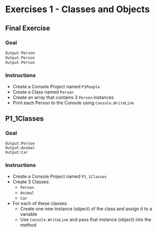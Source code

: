 # Exercises 1 - Classes and Objects

## Final Exercise

### Goal
```csharp
Output:Person
Output:Person
Output:Person
```

### Instructions
- Create a Console Project named `P1People`
- Create a Class named `Person`
- Create an array that contains 3 `Person` instances
- Print each Person to the Console using `Console.WriteLine`

## P1_1Classes

### Goal
```
Output:Person
Output:Animal
Output:Car
```
### Instructions
- Create a Console Project named `P1_1Classes`
- Create 3 Classes:
  - `Person`
  - `Animal`
  - `Car`
- For each of these classes:
  - Create one new instance (object) of the class and assign it to a variable
  - Use `Console.WriteLine` and pass that instance (object) into the method

